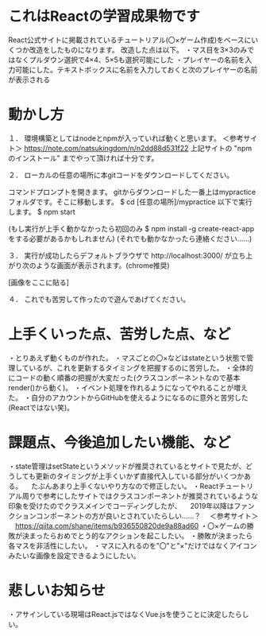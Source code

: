 # これはReactの学習成果物です
React公式サイトに掲載されているチュートリアル(〇×ゲーム作成)をベースにいくつか改造をしたものになります。
改造した点は以下。
・マス目を3×3のみではなくプルダウン選択で4×4、5×5も選択可能にした
・プレイヤーの名前を入力可能にした。テキストボックスに名前を入力しておくと次のプレイヤーの名前が表示される

# 動かし方
１．
環境構築としてはnodeとnpmが入っていれば動くと思います。
＜参考サイト＞
https://note.com/natsukingdom/n/n2dd88d531f22
上記サイトの "npmのインストール" までやって頂ければ十分です。

２．
ローカルの任意の場所に本gitコードをダウンロードしてください。

コマンドプロンプトを開きます。
gitからダウンロードした一番上はmypracticeフォルダです。そこに移動します。
$ cd [任意の場所]/mypractice
以下で実行します。
$ npm start

(もし実行が上手く動かなかったら初回のみ $ npm install -g create-react-app をする必要があるかもしれません)
(それでも動かなかったら連絡ください……)

３．
実行が成功したらデフォルトブラウザで
http://localhost:3000/
が立ち上がり次のような画面が表示されます。(chrome推奨)

[画像をここに貼る]

４．
これでも苦労して作ったので遊んであげてください。

# 上手くいった点、苦労した点、など
・とりあえず動くものが作れた。
・マスごとの〇×などはstateという状態で管理しているが、これを更新するタイミングを把握するのに苦労した。
・全体的にコードの動く順番の把握が大変だった(クラスコンポーネントなので基本render()から動く)。
・イベント処理を作れるようになってやれることが増えた。
・自分のアカウントからGitHubを使えるようになるのに意外と苦労した(Reactではない笑)。
# 課題点、今後追加したい機能、など
・state管理はsetStateというメソッドが推奨されているとサイトで見たが、どうしても更新のタイミングが上手くいかず直接代入している部分がいくつかある。
　たぶんあまり上手くないやり方なので修正したい。
・Reactチュートリアル周りで参考にしたサイトではクラスコンポーネントが推奨されているような印象を受けたのでクラスメインでコーディングしたが、
　2019年以降はファンクションコンポーネントの方が良いとされていたらしい……？
　＜参考サイト＞
　https://qiita.com/shane/items/b936550820de9a88ad60
・〇×ゲームの勝敗が決まったらおめでとう的なアクションを起こしたい。
・勝敗が決まったら各マスを非活性にしたい。
・マスに入れるのを"〇"と"×"だけではなくアイコンみたいな画像を設定できるようにしたい。
# 悲しいお知らせ
・アサインしている現場はReact.jsではなくVue.jsを使うことに決定したらしい。